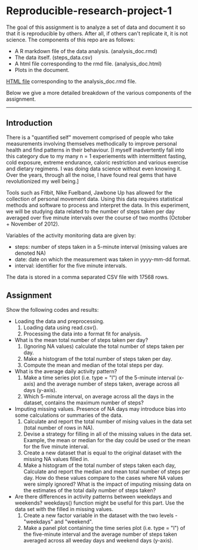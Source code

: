 Reproducible-research-project-1
===============================

The goal of this assignment is to analyze a set of data and document it so that it is reproducible by others. After all, if others can't replicate it, it is not science. The components of this repo are as follows:  

* A R markdown file of the data analysis. (analysis_doc.rmd)  
* The data itself. (steps_data.csv)  
* A html file corresponding to the rmd file.  (analysis_doc.html)  
* Plots in the document.  

[HTML file](http://htmlpreview.github.io/?https://github.com/FyzHsn/Reproducible-research-project-1/blob/master/analysis_doc.html) corresponding to the analysis_doc.rmd file.

Below we give a more detailed breakdown of the various components of the assignment.
___________

Introduction
------------

There is a "quantified self" movement comprised of people who take measurements involving themselves methodically to improve personal health and find patterns in their behaviour. [I myself inadvertently fall into this category due to my many n = 1 experiements with intermittent fasting, cold exposure, extreme endurance, caloric restriction and various exercise and dietary regimens. I was doing data science without even knowing it. Over the years, through all the noise, I have found real gems that have revolutionized my well being.]

Tools such as Fitbit, Nike Fuelband, Jawbone Up has allowed for the collection of personal movement data. Using this data requires statistical methods and software to process and interpret the data. In this experiment, we will be studying data related to the number of steps taken per day averaged over five minute intervals over the course of two months (October + November of 2012). 

Variables of the activity monitoring data are given by:  
* steps: number of steps taken in a 5-minute interval (missing values are denoted NA)
* date: date on which the measurement was taken in yyyy-mm-dd format.
* interval: identifier for the five minute intervals. 

The data is stored in a comma separated CSV file with 17568 rows. 

Assignment
----------
Show the following codes and results:
* Loading the data and preprocessing.  
  1. Loading data using read.csv().    
  2. Processing the data into a format fit for analysis.  
* What is the mean total number of steps taken per day?  
  1. (Ignoring NA values) calculate the total number of steps taken per day.  
  2. Make a histogram of the total number of steps taken per day.  
  3. Compute the mean and median of the total steps per day.  
* What is the average daily activity pattern?
  1. Make a time series plot (i.e. type = "l") of the 5-minute interval (x-axis) and the average number of steps taken, average across all days (y-axis).  
  2. Which 5-minute interval, on average across all the days in the dataset, contains the maximum number of steps?  
* Imputing missing values. Presence of NA days may introduce bias into some calculations or summaries of the data.  
  1. Calculate and report the total number of mising values in the data set (total number of rows in NA).  
  2. Devise a strategy for filling in all of the missing values in the data set. Example, the mean or median for the day could be used or the mean for the five minute interval.  
  3. Create a new dataset that is equal to the original dataset with the missing NA values filled in.  
  4. Make a histogram of the total number of steps taken each day, Calculate and report the median and mean total number of steps per day. How do these values compare to the cases where NA values were simply ignored? What is the impact of imputing missing data on the estimates of the total daily number of steps taken?  
* Are there differences in activity patterns between weekdays and weekends? weekdays() function might be useful for this part. Use the data set with the filled in missing values.  
  1. Create a new factor variable in the dataset with the two levels - "weekdays" and "weekend".  
  2. Make a panel plot containing the time series plot (i.e. type = "l") of the five-minute interval and the average number of steps taken averaged across all weeday days and weekend days (y-axis).
